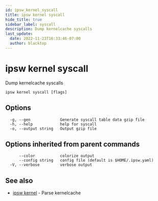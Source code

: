 ```yaml
---
id: ipsw_kernel_syscall
title: ipsw kernel syscall
hide_title: true
sidebar_label: syscall
description: Dump kernelcache syscalls
last_update:
  date: 2022-11-23T16:33:46-07:00
  author: blacktop
---
```

# ipsw kernel syscall

Dump kernelcache syscalls

```
ipsw kernel syscall [flags]
```

## Options

```
  -g, --gen             Generate syscall table data gzip file
  -h, --help            help for syscall
  -o, --output string   Output gzip file
```

## Options inherited from parent commands

```
      --color           colorize output
      --config string   config file (default is $HOME/.ipsw.yaml)
  -V, --verbose         verbose output
```

## See also

* [ipsw kernel](/docs/cli/kernel/ipsw_kernel)	 - Parse kernelcache

